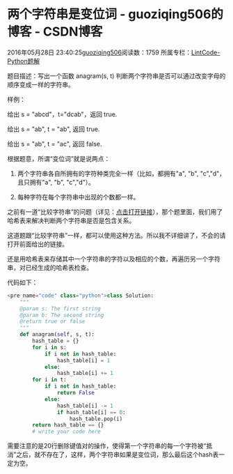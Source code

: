 # 两个字符串是变位词 - guoziqing506的博客 - CSDN博客





2016年05月28日 23:40:25[guoziqing506](https://me.csdn.net/guoziqing506)阅读数：1759
所属专栏：[LintCode-Python题解](https://blog.csdn.net/column/details/guoziqing-blog.html)









题目描述：写出一个函数 anagram(s, t) 判断两个字符串是否可以通过改变字母的顺序变成一样的字符串。

样例：

给出 s = "abcd"，t="dcab"，返回 true.

给出 s = "ab", t = "ab", 返回 true.

给出 s = "ab", t = "ac", 返回 false.




根据题意，所谓“变位词”就是说两点：

1. 两个字符串各自所拥有的字符种类完全一样（比如，都拥有"a", "b", "c","d"， 且只拥有"a", "b", "c","d"）。

2. 每种字符在每个字符串中出现的个数都一样。




之前有一道“比较字符串”的问题（详见：[点击打开链接](http://blog.csdn.net/guoziqing506/article/details/51506242)），那个题里面，我们用了哈希表来解决判断两个字符串是否是包含关系。

这道题跟“比较字符串”一样，都可以使用这种方法。所以我不详细讲了，不会的请打开前面给出的链接。

还是用哈希表来存储其中一个字符串的字符以及相应的个数，再遍历另一个字符串，对已经生成的哈希表检查。

代码如下：



```python
<pre name="code" class="python">class Solution:
    """
    @param s: The first string
    @param b: The second string
    @return true or false
    """
    def anagram(self, s, t):
        hash_table = {}
        for i in s:
            if i not in hash_table:
                hash_table[i] = 1
            else:
                hash_table[i] += 1
        for i in t:
            if i not in hash_table:
                return False
            else:
                hash_table[i] -= 1
                if hash_table[i] == 0:
                    hash_table.pop(i)
        return hash_table == {}
        # write your code here
```



需要注意的是20行删除键值对的操作，使得第一个字符串的每一个字符被“抵消”之后，就不存在了，这样，两个字符串如果是变位词，那么最后这个hash表一定为空。






